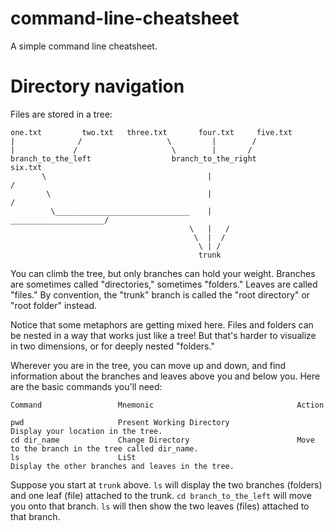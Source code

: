 # command-line-cheatsheet
A simple command line cheatsheet.

# Directory navigation

Files are stored in a tree:
    
    one.txt         two.txt   three.txt       four.txt     five.txt
    |              /                   \         |        /
    |             /                     \        |       /
    branch_to_the_left                  branch_to_the_right                  six.txt
           \                                    |                           /
            \                                   |                          /
             \______________________________    |    _____________________/
                                            \   |   /
                                             \  |  /
                                              \ | /
                                              trunk

You can climb the tree, but only branches can hold your weight. Branches are sometimes 
called "directories," sometimes "folders." Leaves are called "files." By convention, 
the "trunk" branch is called the "root directory" or "root folder" instead.

Notice that some metaphors are getting mixed here. Files and folders can be nested in
a way that works just like a tree! But that's harder to visualize in two dimensions,
or for deeply nested "folders."

Wherever you are in the tree, you can move up and down, and find information about the
branches and leaves above you and below you. Here are the basic commands you'll need:

    Command                 Mnemonic                                Action
    
    pwd                     Present Working Directory               Display your location in the tree.
    cd dir_name             Change Directory                        Move to the branch in the tree called dir_name.
    ls                      LiSt                                    Display the other branches and leaves in the tree.

Suppose you start at `trunk` above. `ls` will display the two branches (folders)
and one leaf (file) attached to the trunk. `cd branch_to_the_left` will move you onto that
branch. `ls` will then show the two leaves (files) attached to that branch.
